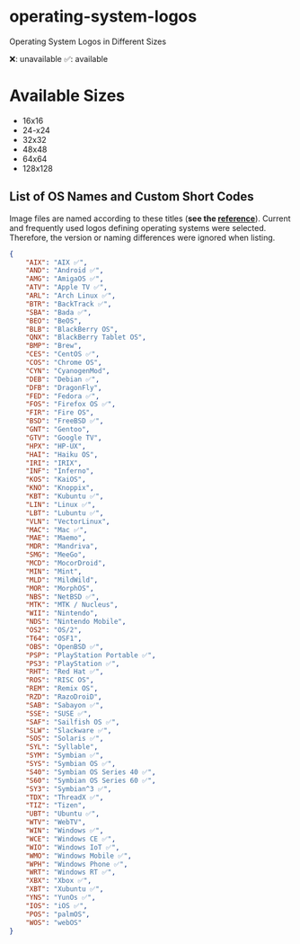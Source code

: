 # operating-system-logos
Operating System Logos in Different Sizes 

❌: unavailable
✅: available

# Available Sizes

- 16x16
- 24-x24
- 32x32
- 48x48
- 64x64
- 128x128

## List of OS Names and Custom Short Codes
Image files are named according to these titles (**see the [reference](https://github.com/matomo-org/device-detector/blob/c136bf9147bd8f33746b1915331fba133d076ed5/Parser/OperatingSystem.php#L30)**). Current and frequently used logos defining operating systems were selected. Therefore, the version or naming differences were ignored when listing.
```json
{
    "AIX": "AIX ✅",
    "AND": "Android ✅",
    "AMG": "AmigaOS ✅",
    "ATV": "Apple TV ✅",
    "ARL": "Arch Linux ✅",
    "BTR": "BackTrack ✅",
    "SBA": "Bada ✅",
    "BEO": "BeOS",
    "BLB": "BlackBerry OS",
    "QNX": "BlackBerry Tablet OS",
    "BMP": "Brew",
    "CES": "CentOS ✅",
    "COS": "Chrome OS",
    "CYN": "CyanogenMod",
    "DEB": "Debian ✅",
    "DFB": "DragonFly",
    "FED": "Fedora ✅",
    "FOS": "Firefox OS ✅",
    "FIR": "Fire OS",
    "BSD": "FreeBSD ✅",
    "GNT": "Gentoo",
    "GTV": "Google TV",
    "HPX": "HP-UX",
    "HAI": "Haiku OS",
    "IRI": "IRIX",
    "INF": "Inferno",
    "KOS": "KaiOS",
    "KNO": "Knoppix",
    "KBT": "Kubuntu ✅",
    "LIN": "Linux ✅",
    "LBT": "Lubuntu ✅",
    "VLN": "VectorLinux",
    "MAC": "Mac ✅",
    "MAE": "Maemo",
    "MDR": "Mandriva",
    "SMG": "MeeGo",
    "MCD": "MocorDroid",
    "MIN": "Mint",
    "MLD": "MildWild",
    "MOR": "MorphOS",
    "NBS": "NetBSD ✅",
    "MTK": "MTK / Nucleus",
    "WII": "Nintendo",
    "NDS": "Nintendo Mobile",
    "OS2": "OS/2",
    "T64": "OSF1",
    "OBS": "OpenBSD ✅",
    "PSP": "PlayStation Portable ✅",
    "PS3": "PlayStation ✅",
    "RHT": "Red Hat ✅",
    "ROS": "RISC OS",
    "REM": "Remix OS",
    "RZD": "RazoDroiD",
    "SAB": "Sabayon ✅",
    "SSE": "SUSE ✅",
    "SAF": "Sailfish OS ✅",
    "SLW": "Slackware ✅",
    "SOS": "Solaris ✅",
    "SYL": "Syllable",
    "SYM": "Symbian ✅",
    "SYS": "Symbian OS ✅",
    "S40": "Symbian OS Series 40 ✅",
    "S60": "Symbian OS Series 60 ✅",
    "SY3": "Symbian^3 ✅",
    "TDX": "ThreadX ✅",
    "TIZ": "Tizen",
    "UBT": "Ubuntu ✅",
    "WTV": "WebTV",
    "WIN": "Windows ✅",
    "WCE": "Windows CE ✅",
    "WIO": "Windows IoT ✅",
    "WMO": "Windows Mobile ✅",
    "WPH": "Windows Phone ✅",
    "WRT": "Windows RT ✅",
    "XBX": "Xbox ✅",
    "XBT": "Xubuntu ✅",
    "YNS": "YunOs ✅",
    "IOS": "iOS ✅",
    "POS": "palmOS",
    "WOS": "webOS"
}
```